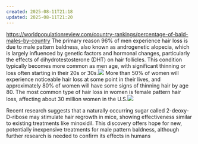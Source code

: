 ```yaml
---
created: 2025-08-11T21:18
updated: 2025-08-11T21:20
---
```

https://worldpopulationreview.com/country-rankings/percentage-of-bald-males-by-country
The primary reason 96% of men experience hair loss is due to male pattern baldness, also known as androgenetic alopecia, which is largely influenced by genetic factors and hormonal changes, particularly the effects of dihydrotestosterone (DHT) on hair follicles. This condition typically becomes more common as men age, with significant thinning or loss often starting in their 20s or 30s.[![](https://duckduckgo.com/assets/icons/favicons/wikipedia.white.2x.png)](https://en.wikipedia.org/wiki/Pattern_hair_loss)
More than 50% of women will experience noticeable hair loss at some point in their lives, and approximately 80% of women will have some signs of thinning hair by age 80. The most common type of hair loss in women is female pattern hair loss, affecting about 30 million women in the U.S.[![](https://external-content.duckduckgo.com/ip3/www.nebraskamed.com.ico)](https://www.nebraskamed.com/dermatology/hair-loss-in-women-what-causes-it-and-how-to-stop-it)


Recent research suggests that a naturally occurring sugar called 2-deoxy-D-ribose may stimulate hair regrowth in mice, showing effectiveness similar to existing treatments like minoxidil. This discovery offers hope for new, potentially inexpensive treatments for male pattern baldness, although further research is needed to confirm its effects in humans